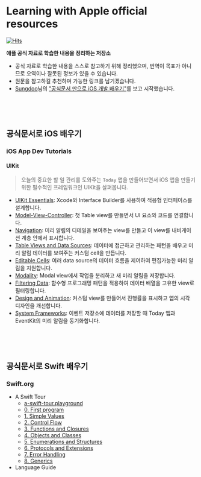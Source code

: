 # Learning with Apple official resources

[![Hits](https://hits.seeyoufarm.com/api/count/incr/badge.svg?url=https%3A%2F%2Fgithub.com%2FKyungminLeeDev%2Flearning-with-apple-official-resources&count_bg=%2379C83D&title_bg=%23555555&icon=&icon_color=%23E7E7E7&title=hits&edge_flat=false)](https://hits.seeyoufarm.com)

**애플 공식 자료로 학습한 내용을 정리하는 저장소**

- 공식 자료로 학습한 내용을 스스로 참고하기 위해 정리했으며, 번역이 목표가 아니므로 오역이나 잘못된 정보가 있을 수 있습니다.
- 원문을 참고하길 추천하며 가능한 링크를 남기겠습니다.
- [Sungdoo](https://sungdoo.dev/about-me-en/)님의 ["공식문서 만으로 iOS 개발 배우기"](https://sungdoo.dev/programming/start-ios-development-with-offical-docs/)를 보고 시작했습니다.

<br/><br/><br/>



## 공식문서로 iOS 배우기

### iOS App Dev Tutorials

#### UIKit

> 오늘의 중요한 할 일 관리를 도와주는 `Today` 앱을 만들어보면서 iOS 앱을 만들기 위한 필수적인 프레임워크인 UIKit을 살펴봅니다.

- [UIKit Essentials](./Tutorials/iOS-App-Dev-Tutorials/UIKit/Tutorial-UIKit-1-UIKit-Essentials.md): Xcode와 Interface Builder를 사용하여 적응형 인터페이스를 설계합니다.
- [Model-View-Controller](./Tutorials/iOS-App-Dev-Tutorials/UIKit/Tutorial-UIKit-2-Model-View-Controller.md): 첫 Table view를 만들면서 UI 요소와 코드를 연결합니다.
- [Navigation](./Tutorials/iOS-App-Dev-Tutorials/UIKit/Tutorial-UIKit-3-Navigation.md): 미리 알림의 디테일을 보여주는 view를 만들고 이 view를 내비게이션 계층 안에서 표시합니다.
- [Table Views and Data Sources](./Tutorials/iOS-App-Dev-Tutorials/UIKit/Tutorial-UIKit-4-Table-Views-and-Data-Sources.md): 데이터에 접근하고 관리하는 패턴을 배우고 미리 알림 데이터를 보여주는 커스텀 cell을 만듭니다.
- [Editable Cells](./Tutorials/iOS-App-Dev-Tutorials/UIKit/Tutorial-UIKit-5-Editable-Cells.md): 여러 data source의 데이터 흐름을 제어하여 편집가능한 미리 알림을 지원합니다.
- [Modality](./Tutorials/iOS-App-Dev-Tutorials/UIKit/Tutorial-UIKit-6-Modality.md): Modal view에서 작업을 분리하고 새 미리 알림을 저장합니다.
- [Filtering Data](./Tutorials/iOS-App-Dev-Tutorials/UIKit/Tutorial-UIKit-7-Filtering-Data.md): 함수형 프로그래밍 패턴을 적용하여 데이터 배열을 고유한 view로 필터링합니다.
- [Design and Animation](./Tutorials/iOS-App-Dev-Tutorials/UIKit/Tutorial-UIKit-8-Design-and-Animation.md): 커스텀 view를 만들어서 진행률을 표시하고 앱의 시각 디자인을 개선합니다.
- [System Frameworks](./Tutorials/iOS-App-Dev-Tutorials/UIKit/Tutorial-UIKit-9-System-Frameworks.md): 이벤트 저장소에 데이터를 저장할 때 Today 앱과 EventKit의 미리 알림을 동기화합니다.

<br/><br/><br/>



## 공식문서로 Swift 배우기

### Swift.org

- A Swift Tour
    - [a-swift-tour.playground](./Swift.org/welcome-to-swift/a-swift-tour/a-swift-tour.playground)
    - [0. First program](./Swift.org/welcome-to-swift/a-swift-tour/a-swift-tour-0-first-program.md)
    - [1. Simple Values](./Swift.org/welcome-to-swift/a-swift-tour/a-swift-tour-1-simple-values.md)
    - [2. Control Flow](./Swift.org/welcome-to-swift/a-swift-tour/a-swift-tour-2-control-flow.md)
    - [3. Functions and Closures](./Swift.org/welcome-to-swift/a-swift-tour/a-swift-tour-3-functions-and-closures.md)
    - [4. Objects and Classes](./Swift.org/welcome-to-swift/a-swift-tour/a-swift-tour-4-objects-and-classes.md)
    - [5. Enumerations and Structures](./Swift.org/welcome-to-swift/a-swift-tour/a-swift-tour-5-enumerations-and-structures.md)
    - [6. Protocols and Extensions](./Swift.org/welcome-to-swift/a-swift-tour/a-swift-tour-6-protocols-and-extensions.md)
    - [7. Error Handling](./Swift.org/welcome-to-swift/a-swift-tour/a-swift-tour-7-error-handling.md)
    - [8. Generics](./Swift.org/welcome-to-swift/a-swift-tour/a-swift-tour-8-generics.md)
- Language Guide
